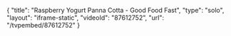 {
    "title": "Raspberry Yogurt Panna Cotta - Good Food Fast",
    "type": "solo",
    "layout": "iframe-static",
    "videoId": "87612752",
    "url": "\/tvpembed\/87612752"
}